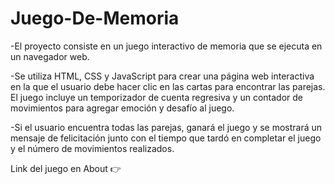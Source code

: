 # Juego-De-Memoria

-El proyecto consiste en un juego interactivo de memoria que se ejecuta en un navegador web. 

-Se utiliza HTML, CSS y JavaScript para crear una página web interactiva en la que el usuario debe hacer clic en las cartas para encontrar las parejas. El juego incluye un temporizador de cuenta regresiva y un contador de movimientos para agregar emoción y desafío al juego. 

-Si el usuario encuentra todas las parejas, ganará el juego y se mostrará un mensaje de felicitación junto con el tiempo que tardó en completar el juego y el número de movimientos realizados.

Link del juego en About 👉
